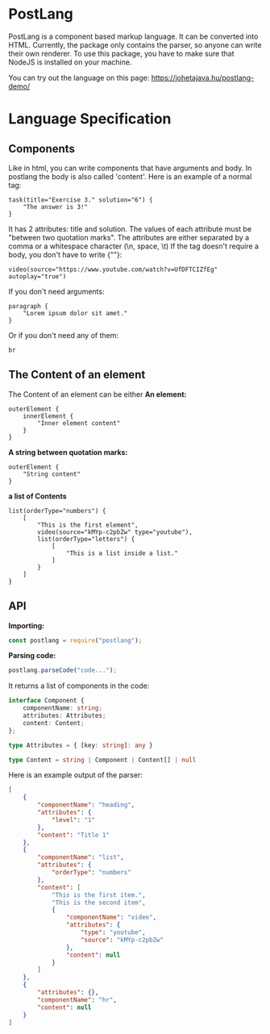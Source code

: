 # PostLang
PostLang is a component based markup language. It can be converted into HTML. Currently, the package only contains the parser, so anyone can write their own renderer.
To use this package, you have to make sure that NodeJS is installed on your machine.

You can try out the language on this page: https://johetajava.hu/postlang-demo/

# Language Specification
## Components
Like in html, you can write components that have arguments and body. In postlang the body is also called 'content'. Here is an example of a normal tag:
```
task(title="Exercise 3." solution="6") {
    "The answer is 3!"
}
```
It has 2 attributes: title and solution. The values of each attribute must be "between two quotation marks". The attributes are either separated by a comma or a whitespace character (\n, space, \t)
If the tag doesn't require a body, you don't have to write {""}:
```
video(source="https://www.youtube.com/watch?v=UfDFTCIZfEg" autoplay="true")
```
If you don't need arguments:
```
paragraph {
    "Lorem ipsum dolor sit amet."
}
```
Or if you don't need any of them:
```
br
```
## The Content of an element
The Content of an element can be either
__An element:__
```
outerElement {
    innerElement {
        "Inner element content"
    }
}
```
__A string between quotation marks:__
```
outerElement {
    "String content"
}
```
__a list of Contents__
```
list(orderType="numbers") {
    [
        "This is the first element",
        video(source="kMYp-c2pbZw" type="youtube"),
        list(orderType="letters") {
            [
                "This is a list inside a list."
            ]
        }
    ]
}
```
## API
__Importing:__
```javascript
const postlang = require("postlang");
```
__Parsing code:__
```javascript
postlang.parseCode("code...");
```
It returns a list of components in the code:
```typescript
interface Component {
    componentName: string;
    attributes: Attributes;
    content: Content;
};

type Attributes = { [key: string]: any }

type Content = string | Component | Content[] | null

```

Here is an example output of the parser:

```json
[
    {
        "componentName": "heading",
        "attributes": {
            "level": "1"
        },
        "content": "Title 1"
    },
    {
        "componentName": "list",
        "attributes": {
            "orderType": "numbers"
        },
        "content": [
            "This is the first item.",
            "This is the second item",
            {
                "componentName": "video",
                "attributes": {
                    "type": "youtube",
                    "source": "kMYp-c2pbZw"
                },
                "content": null
            }
        ]
    },
    {
        "attributes": {},
        "componentName": "hr",
        "content": null
    }
]

```
